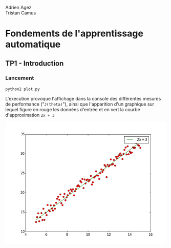 Adrien Agez <br/>
Tristan Camus

# Fondements de l'apprentissage automatique

## TP1 - Introduction 

### Lancement

    python2 plot.py

L'execution provoque l'affichage dans la console des différentes mesures de performance ("`J(theta)`"), ainsi que l'apparition d'un graphique sur lequel figure en rouge les données d'entrée et en vert la courbe d'approximation `2x + 3`

![Graphique : données et estimation](tp1/graph.png)